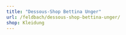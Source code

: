 ```yaml
---
title: "Dessous-Shop Bettina Unger"
url: /feldbach/dessous-shop-bettina-unger/
shop: Kleidung
---
```

